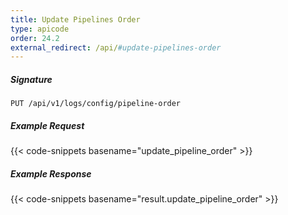 ```yaml
---
title: Update Pipelines Order
type: apicode
order: 24.2
external_redirect: /api/#update-pipelines-order
---
```


##### Signature

`PUT /api/v1/logs/config/pipeline-order`

##### Example Request
{{< code-snippets basename="update_pipeline_order" >}}

##### Example Response
{{< code-snippets basename="result.update_pipeline_order" >}}
